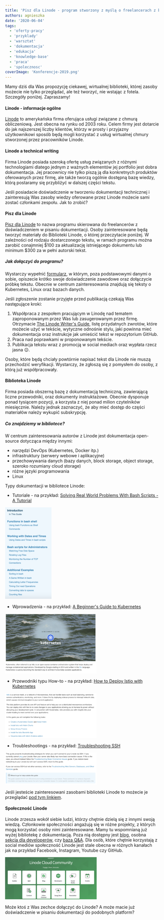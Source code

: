 ```yaml
---
title: 'Pisz dla Linode - program stworzony z myślą o freelancerach z branży'
authors: agnieszka
date: '2020-06-04'
tags:
  - 'oferty-pracy'
  - 'przyklady'
  - 'warsztat'
  - 'dokumentacja'
  - 'edukacja'
  - 'knowledge-base'
  - 'praca'
  - 'spolecznosc'
coverImage: 'Konferencje-2019.png'
---
```


Mamy dziś dla Was propozycję ciekawej, wirtualnej biblioteki, której zasoby
możecie nie tylko przeglądać, ale też tworzyć, nie wstając z fotela. Szczegóły
poniżej. Zapraszamy!

<!--truncate-->

#### Linode - informacje ogólne

[Linode](https://www.linode.com/) to amerykańska firma oferująca usługi związane
z chmurą obliczeniową. Jest obecna na rynku od 2003 roku. Celem firmy jest
dotarcie do jak najszerszej liczby klientów, którzy w prosty i przyjazny
użytkownikowi sposób będą mogli korzystać z usług wirtualnej chmury stworzonej
przez pracowników Linode.

#### Linode a technical writing

Firma Linode posiada szeroką ofertę usług związanych z różnymi technologiami
dlatego jednym z ważnych elementów jej portfolio jest dobra dokumentacja. Jej
pracownicy nie tylko piszą ją dla konkretnych produktów oferowanych przez firmę,
ale także tworzą ogólnie dostępną bazę wiedzy, którą postaramy się przybliżyć w
dalszej części tekstu.

Jeśli posiadacie doświadczenie w tworzeniu dokumentacji technicznej i
zainteresują Was zasoby wiedzy oferowane przez Linode możecie sami zostać
członkami zespołu. Jak to zrobić?

#### Pisz dla Linode

[Pisz dla Linode](https://www.linode.com/lp/write-for-linode/) to nazwa programu
skierowana do freelancerów z doświadczeniem w pisaniu dokumentacji. Osoby
zainteresowane będą tworzyć materiały do Biblioteki Linode, o której
przeczytacie poniżej. W zależności od rodzaju dostarczonego tekstu, w ramach
programu można zarobić conajmniej $100 za aktualizację istniejącego dokumentu
lub minimum $300 za w pełni autorski tekst.

##### Jak dołączyć do programu?

Wystarczy wypełnić
[formularz](https://www.linode.com/lp/write-for-linode/#write-for-linode-form),
w którym, poza podstawowymi danymi o sobie, opiszecie krótko swoje doświadczenie
zawodowe oraz dołączycie próbkę tekstu. Obecnie w centrum zainteresowania
znajdują się teksty o Kubernetes, Linux oraz bazach danych.

Jeśli zgłoszenie zostanie przyjęte przed publikacją czekają Was następujące
kroki:

1. Współpraca z zespołem pracującym w Linodę nad tematem zaproponowanym przez
   Was lub zasugerowanym przez firmę. Otrzymacie
   [The Linode Writer's Guide](https://www.linode.com/docs/linode-writers-formatting-guide/),
   listę przydatnych zwrotów, które możecie użyć w tekście, wytyczne odnośnie
   stylu, jaki powinna mieć dokumentacja oraz instrukcje jak umieścić tekst w
   repozytorium GitHub.
2. Praca nad poprawkami w proponowanym tekście.
3. Publikacja tekstu wraz z promocją w social mediach oraz wypłata rzecz jasna
   😉.

Osoby, które będą chciały powtórnie napisać tekst dla Linode nie muszą
przechodzić weryfikacji. Wystarczy, że zgłoszą się z pomysłem do osoby, z którą
już współpracowały.

#### Biblioteka Linode

Firma posiada obszerną bazę z dokumentacją techniczną, zawierającą liczne
przewodniki, oraz dokumenty instruktażowe. Obecnie dysponuje ponad tysiącem
pozycji, a korzysta z niej ponad milion czytelników miesięcznie. Należy jednak
zaznaczyć, że aby mieć dostęp do części materiałów należy wykupić subskrypcję.

##### Co znajdziemy w bibliotece?

W centrum zainteresowania autorów z Linode jest dokumentacja open-source
dotycząca między innymi:

- narzędzi DevOps (Kubernetes, Docker itp.)
- infrastruktury (serwery webowe i aplikacyjne)
- przechowywania danych (bazy danych, block storage, object storage, szeroko
  rozumiany cloud storage)
- różne języki programowania
- Linux

Typy dokumentacji w bibliotece Linode:

- Tutoriale - na przykład:
  [Solving Real World Problems With Bash Scripts - A Tutorial](https://www.linode.com/docs/development/bash/solving-real-world-problems-with-bash-scripts-a-tutorial/)

![](images/Tutorial-152x300.png)

- Wprowadzenia - na przykład:
  [A Beginner's Guide to Kubernetes](https://www.linode.com/docs/kubernetes/beginners-guide-to-kubernetes/)

![](images/guide-300x196.png)

- Przewodniki typu How-to - na przykład:
  [How to Deploy Istio with Kubernetes](https://www.linode.com/docs/kubernetes/how-to-deploy-istio-with-kubernetes/)

![](images/how_to-300x147.png)

- Troubleshootings - na przykład:
  [Troubleshooting SSH](https://www.linode.com/docs/troubleshooting/troubleshooting-ssh/)

![](images/troubleshooting-300x104.png)

Jeśli jesteście zainteresowani zasobami biblioteki Linode to możecie je
przeglądać [pod tym linkiem](https://www.linode.com/docs/).

#### Społeczność Linode

Linode zrzesza wokół siebie ludzi, którzy chętnie dzielą się z innymi swoją
wiedzą. Członkowie społeczności angażują się w różne projekty, z których mogą
korzystać osoby nimi zainteresowane. Mamy tu wspomnianą już wyżej bibliotekę z
dokumentacją. Poza nią dostępny jest [blog](https://www.linode.com/blog/),
osobna [sekcja dla developerów](https://www.linode.com/developers/), czy
[baza Q&A](https://www.linode.com/community/questions/). Dla osób, które chętnie
korzystają z social mediów społeczność Linode jest stale obecna w różnych
kanałach jak na przykład Facebook, Instagram, Youtube czy GitHub.

![](images/linode_community-300x138.png)

Może ktoś z Was zechce dołączyć do Linode? A może macie już doświadczenie w
pisaniu dokumentacji do podobnych platform?
